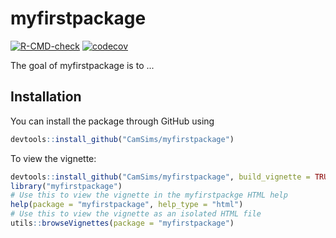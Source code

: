 
# myfirstpackage

<!-- badges: start -->
[![R-CMD-check](https://github.com/CamSims/myfirstpackage/workflows/R-CMD-check/badge.svg)](https://github.com/CamSims/myfirstpackage/actions)
[![codecov](https://codecov.io/gh/CamSims/myfirstpackage/branch/master/graph/badge.svg?token=1EGFJE76Z4)](https://codecov.io/gh/CamSims/myfirstpackage)
<!-- badges: end -->

The goal of myfirstpackage is to ...

## Installation

You can install the package through GitHub using 

``` r
devtools::install_github("CamSims/myfirstpackage")
```

To view the vignette:

``` r
devtools::install_github("CamSims/myfirstpackage", build_vignette = TRUE, build_opts = c())
library("myfirstpackage")
# Use this to view the vignette in the myfirstpackge HTML help
help(package = "myfirstpackage", help_type = "html")
# Use this to view the vignette as an isolated HTML file
utils::browseVignettes(package = "myfirstpackage")
```
